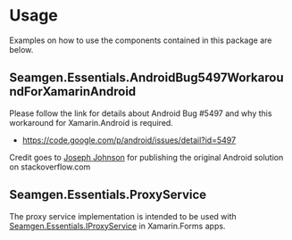 # Usage

Examples on how to use the components contained in this package are below.

## Seamgen.Essentials.AndroidBug5497WorkaroundForXamarinAndroid

Please follow the link for details about Android Bug #5497 and why this workaround for Xamarin.Android is required.

- https://code.google.com/p/android/issues/detail?id=5497

Credit goes to [Joseph Johnson](http://stackoverflow.com/users/341631/joseph-johnson) for publishing the original Android solution on stackoverflow.com

## Seamgen.Essentials.ProxyService

The proxy service implementation is intended to be used with [Seamgen.Essentials.IProxyService](https://github.com/seamgen/Seamgen.Essentials/tree/main/Essentials) in Xamarin.Forms apps.
